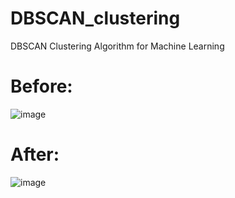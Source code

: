 # DBSCAN_clustering
 DBSCAN Clustering Algorithm for Machine Learning

# Before:
![image](https://user-images.githubusercontent.com/80626713/143445468-4de3d6e1-a6bc-4039-bcfd-1a0d2941894b.png)
# After:
![image](https://user-images.githubusercontent.com/80626713/143445534-b9fa3bad-a44e-4dbf-acf9-fcd85cab3138.png)

